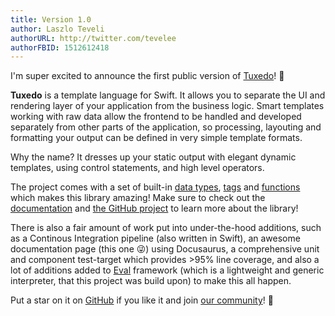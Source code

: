 ```yaml
---
title: Version 1.0
author: Laszlo Teveli
authorURL: http://twitter.com/tevelee
authorFBID: 1512612418
---
```


I'm super excited to announce the first public version of [Tuxedo](https://tevelee.github.io/Tuxedo)! 🎉

**Tuxedo** is a template language for Swift. It allows you to separate the UI and rendering layer of your application from the business logic. Smart templates working with raw data allow the frontend to be handled and developed separately from other parts of the application, so processing, layouting and formatting your output can be defined in very simple template formats.

Why the name? It dresses up your static output with elegant dynamic templates, using control statements, and high level operators.

The project comes with a set of built-in [data types](https://tevelee.github.io/Tuxedo/docs/data-types.html), [tags](https://tevelee.github.io/Tuxedo/docs/tags.html) and [functions](https://tevelee.github.io/Tuxedo/docs/functions.html) which makes this library amazing! Make sure to check out the [documentation](https://tevelee.github.io/Tuxedo) and [the GitHub project](https://github.com/tevelee/Tuxedo) to learn more about the library!

There is also a fair amount of work put into under-the-hood additions, such as a Continous Integration pipeline (also written in Swift), an awesome documentation page (this one 😜) using Docusaurus, a comprehensive unit and component test-target which provides >95% line coverage, and also a lot of additions added to [Eval](https://github.com/tevelee/Eval) framework (which is a lightweight and generic interpreter, that this project was build upon) to make this all happen.

Put a star on it on [GitHub](https://github.com/tevelee/Tuxedo) if you like it and join [our community](https://github.com/tevelee/Tuxedo/stargazers)! 🎉

<!--truncate-->
